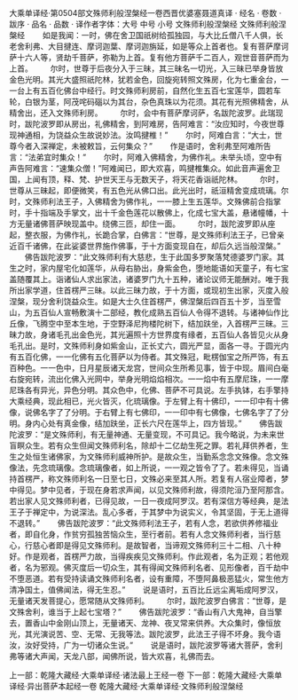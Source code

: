 大乘单译经·第0504部文殊师利般涅槃经一卷西晋优婆塞聂道真译
· 经名 · 卷数 · 跋序
· 品名 · 品数 · 译作者字体：大号 中号 小号
文殊师利般涅槃经
文殊师利般涅槃经
　　如是我闻：一时，佛在舍卫国祇树给孤独园，与大比丘僧八千人俱，长老舍利弗、大目揵连、摩诃迦葉、摩诃迦旃延，如是等众上首者也。复有菩萨摩诃萨十六人等，贤劫千菩萨，弥勒为上首。复有他方菩萨千二百人，观世音菩萨而为上首。
　　尔时，世尊于后夜分入于三昧，其三昧名一切光，入三昧已举身皆放金色光明。其光大盛照祇陀林，犹若金色，回旋宛转照文殊房，化为七重金台，一一台上有五百化佛台中经行。时文殊师利房前，自然化生五百七宝莲华，圆若车轮，白银为茎，阿茂咤码碯以为其台，杂色真珠以为花须。其花有光照佛精舍，从精舍出，还入文殊师利房。
　　尔时，会中有菩萨摩诃萨，名跋陀波罗。此瑞现时，跋陀波罗即从房出，礼佛精舍，到阿难房，告阿难言：“汝应知时，今夜世尊现神通相，为饶益众生故说妙法。汝鸣揵椎！”
　　尔时，阿难白言：“大士，世尊今者入深禅定，未被敕旨，云何集众？”
　　作是语时，舍利弗至阿难所告言：“法弟宜时集众！”
　　尔时，阿难入佛精舍，为佛作礼。未举头顷，空中有声告阿难言：“速集众僧！”阿难闻已，即大欢喜，鸣揵椎集众。如此音声遍舍卫国，上闻有顶，释、梵、护世天王与无数天子，将天花香诣祇陀林。
　　尔时，世尊从三昧起，即便微笑，有五色光从佛口出。此光出时，祇洹精舍变成琉璃。尔时，文殊师利法王子，入佛精舍为佛作礼，一一膝上生五莲华。文殊佛前合指掌时，手十指端及手掌文，出十千金色莲花以散佛上，化成七宝大盖，悬诸幢幡，十方无量诸佛菩萨映现盖中。绕佛三匝，却住一面。
　　尔时，跋陀波罗即从座起，整衣服，为佛作礼，长跪合掌，白佛言：“世尊，是文殊师利法王子，已曾亲近百千诸佛，在此娑婆世界施作佛事，于十方面变现自在，却后久远当般涅槃。”
　　佛告跋陀波罗：“此文殊师利有大慈悲，生于此国多罗聚落梵德婆罗门家。其生之时，家内屋宅化如莲华，从母右胁出，身紫金色，堕地能语如天童子，有七宝盖随覆其上。诣诸仙人求出家法，诸婆罗门九十五种，诸论议师无能酬对。唯于我所出家学道，住首楞严三昧。以此三昧力故，于十方面，或现初生出家，灭度入般涅槃，现分舍利饶益众生。如是大士久住首楞严，佛涅槃后四百五十岁，当至雪山，为五百仙人宣畅敷演十二部经，教化成熟五百仙人令得不退转。与诸神仙作比丘像，飞腾空中至本生地，于空野泽尼拘楼陀树下，结加趺坐，入首楞严三昧。三昧力故，身诸毛孔出金色光，其光遍照十方世界度有缘者，五百仙人各皆见火从身毛孔出。是时，文殊师利身如紫金山，正长丈六，圆光严显，面各一寻。于圆光内有五百化佛，一一化佛有五化菩萨以为侍者。其文殊冠，毗楞伽宝之所严饰，有五百种色。一一色中，日月星辰诸天龙宫，世间众生所希见事，皆于中现。眉间白毫右旋宛转，流出化佛入光网中，举身光明焰焰相次。一一焰中有五摩尼珠，一一摩尼珠各有异光，异色分明。其众色中，化佛、菩萨不可具说。左手执钵，右手擎持大乘经典，现此相已，光火皆灭，化琉璃像。于左臂上有十佛印，一一印中有十佛像，说佛名字了了分明。于右臂上有七佛印，一一印中有七佛像，七佛名字了了分明。身内心处有真金像，结加趺坐，正长六尺在莲华上，四方皆现。”
　　佛告跋陀波罗：“是文殊师利，有无量神通、无量变现，不可具记。我今略说，为未来世盲瞑众生。若有众生但闻文殊师利名，除却十二亿劫生死之罪。若礼拜供养者，生生之处恒生诸佛家，为文殊师利威神所护。是故众生，当勤系念念文殊像。念文殊像法，先念琉璃像。念琉璃像者，如上所说，一一观之皆令了了。若未得见，当诵持首楞严，称文殊师利名一日至七日，文殊必来至其人所。若复有人宿业障者，梦中得见。梦中见者，于现在身若求声闻，以见文殊师利故，得须陀洹乃至阿那含。若出家人见文殊师利者，已得见故，一日一夜成阿罗汉。若有深信方等经典，是法王子于禅定中，为说深法。乱心多者，于其梦中为说实义，令其坚固，于无上道得不退转。”
　　佛告跋陀波罗：“此文殊师利法王子，若有人念，若欲供养修福业者，即自化身，作贫穷孤独苦恼众生，至行者前。若有人念文殊师利者，当行慈心，行慈心者即是得见文殊师利。是故智者，当谛观文殊师利三十二相、八十种好。作是观者，首楞严力故，当得疾疾见文殊师利。作此观者，名为正观；若他观者，名为邪观。佛灭度后一切众生，其有得闻文殊师利名者、见形像者，百千劫中不堕恶道。若有受持读诵文殊师利名者，设有重障，不堕阿鼻极恶猛火，常生他方清净国土，值佛闻法，得无生忍。”
　　说是语时，五百比丘远尘离垢成阿罗汉，无量诸天发菩提心，愿常随从文殊师利。
　　尔时，跋陀波罗白佛言：“世尊，是文殊舍利，谁当于上起七宝塔？”
　　佛告跋陀波罗：“香山有八大鬼神，自当擎去，置香山中金刚山顶上，无量诸天、龙神、夜叉常来供养。大众集时，像恒放光，其光演说苦、空、无常、无我等法。跋陀波罗，此法王子得不坏身。我今语汝，汝好受持，广为一切诸众生说。”
　　说是语时，跋陀波罗等诸大菩萨，舍利弗等诸大声闻，天龙八部，闻佛所说，皆大欢喜，礼佛而去。

上一部：乾隆大藏经·大乘单译经·诸法最上王经一卷
下一部：乾隆大藏经·大乘单译经·异出菩萨本起经一卷
乾隆大藏经·大乘单译经·文殊师利般涅槃经